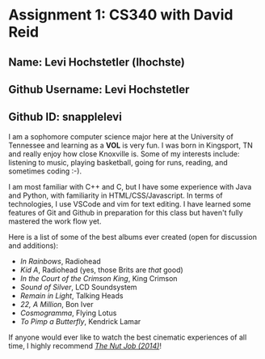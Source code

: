 # Assignment 1: CS340 with David Reid

## Name: Levi Hochstetler (lhochste)
## Github Username: Levi Hochstetler
## Github ID: snapplelevi

I am a sophomore computer science major here at the University of Tennessee and learning as a **VOL** is very fun. I
was born in Kingsport, TN and really enjoy how close Knoxville is. Some of my interests include:
listening to music, playing basketball, going for runs, reading, and sometimes coding :-). 

I am most familiar with C++ and C, but I have some experience with Java and Python, with familiarity in HTML/CSS/Javascript.
In terms of technologies, I use VSCode and vim for text editing. I have learned some features of Git and Github in preparation
for this class but haven't fully mastered the work flow yet.

Here is a list of some of the best albums ever created (open for discussion and additions):
- *In Rainbows*, Radiohead
- *Kid A*, Radiohead (yes, those Brits are *that* good)
- *In the Court of the Crimson King*, King Crimson
- *Sound of Silver*, LCD Soundsystem
- *Remain in Light*, Talking Heads
- *22, A Million*, Bon Iver	
- *Cosmogramma*, Flying Lotus
- *To Pimp a Butterfly*, Kendrick Lamar

If anyone would ever like to watch the best cinematic experiences of all time, I highly recommend [*The Nut Job (2014)*](https://the-nut-job.fandom.com/wiki/Main_Page+)!
